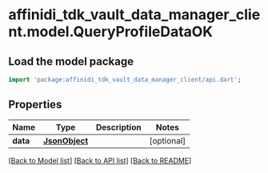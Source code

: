 # affinidi_tdk_vault_data_manager_client.model.QueryProfileDataOK

## Load the model package

```dart
import 'package:affinidi_tdk_vault_data_manager_client/api.dart';
```

## Properties

| Name     | Type                  | Description | Notes      |
| -------- | --------------------- | ----------- | ---------- |
| **data** | [**JsonObject**](.md) |             | [optional] |

[[Back to Model list]](../README.md#documentation-for-models) [[Back to API list]](../README.md#documentation-for-api-endpoints) [[Back to README]](../README.md)
